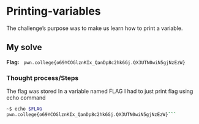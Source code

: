 # Printing-variables
The challenge’s purpose was to make us learn how to print a variable.

## My solve
**Flag:** `  pwn.college{o69YCOGlznKIx_QanDp8c2hk6Gj.QX3UTN0wiN5gjNzEzW} `

### Thought process/Steps
The flag was stored In a variable named FLAG I had to just print flag using echo command

 ```bash
~$ echo $FLAG
pwn.college{o69YCOGlznKIx_QanDp8c2hk6Gj.QX3UTN0wiN5gjNzEzW}```

